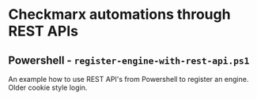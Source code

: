 # Checkmarx automations through REST APIs

## Powershell - `register-engine-with-rest-api.ps1`
An example how to use REST API's from Powershell to register an engine. Older cookie style login.

